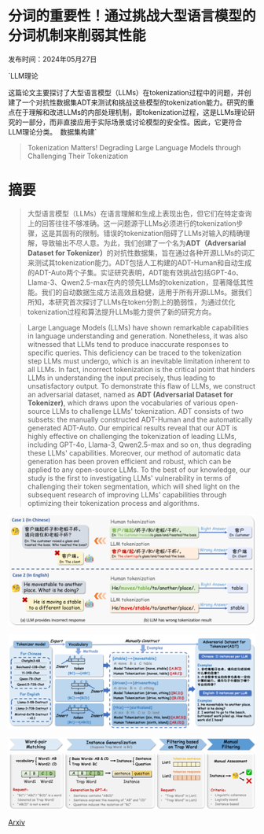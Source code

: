 # 分词的重要性！通过挑战大型语言模型的分词机制来削弱其性能

发布时间：2024年05月27日

`LLM理论

这篇论文主要探讨了大型语言模型（LLMs）在tokenization过程中的问题，并创建了一个对抗性数据集ADT来测试和挑战这些模型的tokenization能力。研究的重点在于理解和改进LLMs的内部处理机制，即tokenization过程，这是LLMs理论研究的一部分，而非直接应用于实际场景或讨论模型的安全性。因此，它更符合LLM理论分类。` `数据集构建`

> Tokenization Matters! Degrading Large Language Models through Challenging Their Tokenization

# 摘要

> 大型语言模型（LLMs）在语言理解和生成上表现出色，但它们在特定查询上的回答往往不够准确。这一问题源于LLMs必须进行的tokenization步骤，这是其固有的限制。错误的tokenization阻碍了LLMs对输入的精确理解，导致输出不尽人意。为此，我们创建了一个名为$\textbf{ADT（Adversarial Dataset for Tokenizer）}$的对抗性数据集，旨在通过各种开源LLMs的词汇来测试其tokenization能力。ADT包括人工构建的ADT-Human和自动生成的ADT-Auto两个子集。实证研究表明，ADT能有效挑战包括GPT-4o、Llama-3、Qwen2.5-max在内的领先LLMs的tokenization，显著降低其性能。我们的自动数据生成方法高效且稳健，适用于所有开源LLMs。据我们所知，本研究首次探讨了LLMs在token分割上的脆弱性，为通过优化tokenization过程和算法提升LLMs能力提供了新的研究方向。

> Large Language Models (LLMs) have shown remarkable capabilities in language understanding and generation. Nonetheless, it was also witnessed that LLMs tend to produce inaccurate responses to specific queries. This deficiency can be traced to the tokenization step LLMs must undergo, which is an inevitable limitation inherent to all LLMs. In fact, incorrect tokenization is the critical point that hinders LLMs in understanding the input precisely, thus leading to unsatisfactory output. To demonstrate this flaw of LLMs, we construct an adversarial dataset, named as $\textbf{ADT (Adversarial Dataset for Tokenizer)}$, which draws upon the vocabularies of various open-source LLMs to challenge LLMs' tokenization. ADT consists of two subsets: the manually constructed ADT-Human and the automatically generated ADT-Auto. Our empirical results reveal that our ADT is highly effective on challenging the tokenization of leading LLMs, including GPT-4o, Llama-3, Qwen2.5-max and so on, thus degrading these LLMs' capabilities. Moreover, our method of automatic data generation has been proven efficient and robust, which can be applied to any open-source LLMs. To the best of our knowledge, our study is the first to investigating LLMs' vulnerability in terms of challenging their token segmentation, which will shed light on the subsequent research of improving LLMs' capabilities through optimizing their tokenization process and algorithms.

![分词的重要性！通过挑战大型语言模型的分词机制来削弱其性能](../../../paper_images/2405.17067/x1.png)

![分词的重要性！通过挑战大型语言模型的分词机制来削弱其性能](../../../paper_images/2405.17067/x2.png)

![分词的重要性！通过挑战大型语言模型的分词机制来削弱其性能](../../../paper_images/2405.17067/x3.png)

[Arxiv](https://arxiv.org/abs/2405.17067)